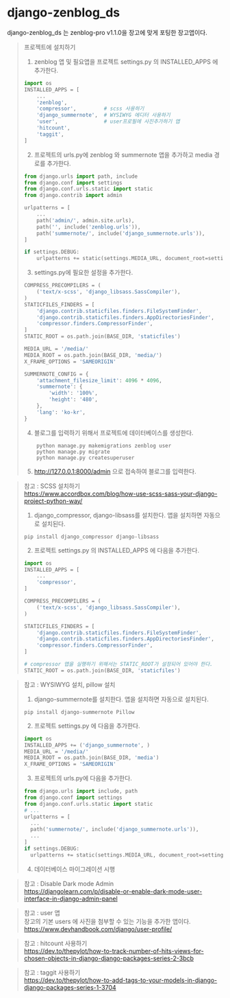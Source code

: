 # django-zenblog_ds

django-zenblog_ds 는 zenblog-pro v1.1.0을 장고에 맞게 포팅한 장고앱이다.


> 프로젝트에 설치하기
> 1. zenblog 앱 및 필요앱을 프로젝트 settings.py 의 INSTALLED_APPS 에 추가한다.
> ```python
> import os
> INSTALLED_APPS = [
>     ...
>     'zenblog',
>     'compressor',         # scss 사용하기
>     'django_summernote',  # WYSIWYG 에디터 사용하기
>     'user',               # user프로필에 사진추가하기 앱
>     'hitcount',
>     'taggit',
> ]
> ```
> 2. 프로젝트의 urls.py에 zenblog 와 summernote 앱을 추가하고 media 경로를 추가한다.
> ```python
> from django.urls import path, include
> from django.conf import settings
> from django.conf.urls.static import static
> from django.contrib import admin
> 
> urlpatterns = [
>     ...
>     path('admin/', admin.site.urls),
>     path('', include('zenblog.urls')),
>     path('summernote/', include('django_summernote.urls')),
> ]
> 
> if settings.DEBUG:
>     urlpatterns += static(settings.MEDIA_URL, document_root=settings.MEDIA_ROOT)
> ```
> 3. settings.py에 필요한 설정을 추가한다.
> ```python
> COMPRESS_PRECOMPILERS = (
>     ('text/x-scss', 'django_libsass.SassCompiler'),
> )
> STATICFILES_FINDERS = [
>     'django.contrib.staticfiles.finders.FileSystemFinder',
>     'django.contrib.staticfiles.finders.AppDirectoriesFinder',
>     'compressor.finders.CompressorFinder',
> ]
> STATIC_ROOT = os.path.join(BASE_DIR, 'staticfiles')
>
> MEDIA_URL = '/media/'
> MEDIA_ROOT = os.path.join(BASE_DIR, 'media/')
> X_FRAME_OPTIONS = 'SAMEORIGIN'
> 
> SUMMERNOTE_CONFIG = {
>     'attachment_filesize_limit': 4096 * 4096,
>     'summernote': {
>         'width': '100%',
>         'height': '480',
>     },
>     'lang': 'ko-kr',
> }
> ```
> 4. 블로그를 입력하기 위해서 프로젝트에 데이터베이스를 생성한다.
> ```commandline
>     python manage.py makemigrations zenblog user
>     python manage.py migrate
>     python manage.py createsuperuser
> ```
> 5. http://127.0.0.1:8000/admin 으로 접속하여 블로그를 입력한다.


> 참고 : SCSS 설치하기        
> https://www.accordbox.com/blog/how-use-scss-sass-your-django-project-python-way/   
> 1. django_compressor, django-libsass를 설치한다. 앱을 설치하면 자동으로 설치된다.
> ```commandline
> pip install django_compressor django-libsass
> ```
> 2. 프로젝트 settings.py 의 INSTALLED_APPS 에 다음을 추가한다.
> ```python
> import os
> INSTALLED_APPS = [
>     ...
>     'compressor',
> ]
> 
> COMPRESS_PRECOMPILERS = (
>     ('text/x-scss', 'django_libsass.SassCompiler'),
> )
> 
> STATICFILES_FINDERS = [
>     'django.contrib.staticfiles.finders.FileSystemFinder',
>     'django.contrib.staticfiles.finders.AppDirectoriesFinder',
>     'compressor.finders.CompressorFinder',
> ]
> 
> # compressor 앱을 실행하기 위해서는 STATIC_ROOT가 설정되어 있어야 한다.
> STATIC_ROOT = os.path.join(BASE_DIR, 'staticfiles')
> ```

> 참고 : WYSIWYG 설치, pillow 설치
> 1. django-summernote를 설치한다. 앱을 설치하면 자동으로 설치된다.
> ```commandline
> pip install django-summernote Pillow
> ```
> 2. 프로젝트 settings.py 에 다음을 추가한다.
> ```python
> import os
> INSTALLED_APPS += ('django_summernote', )
> MEDIA_URL = '/media/'
> MEDIA_ROOT = os.path.join(BASE_DIR, 'media')
> X_FRAME_OPTIONS = 'SAMEORIGIN'
> ``` 
> 3. 프로젝트의 urls.py에 다음을 추가한다.
> ```python
> from django.urls import include, path
> from django.conf import settings
> from django.conf.urls.static import static
> # ...
> urlpatterns = [
>   ...
>   path('summernote/', include('django_summernote.urls')),
>   ...
> ]
> if settings.DEBUG:
>   urlpatterns += static(settings.MEDIA_URL, document_root=settings.MEDIA_ROOT)
> ```
> 4. 데이터베이스 마이그레이션 시행

> 참고 : Disable Dark mode Admin       
> https://djangolearn.com/p/disable-or-enable-dark-mode-user-interface-in-django-admin-panel

> 참고 : user 앱    
> 장고의 기본 users 에 사진을 첨부할 수 있는 기능을 추가한 앱이다.         
> https://www.devhandbook.com/django/user-profile/

> 참고 : hitcount 사용하기   
> https://dev.to/thepylot/how-to-track-number-of-hits-views-for-chosen-objects-in-django-django-packages-series-2-3bcb

> 참고 : taggit 사용하기   
> https://dev.to/thepylot/how-to-add-tags-to-your-models-in-django-django-packages-series-1-3704